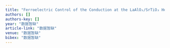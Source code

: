 ```yaml
---
title: "Ferroelectric Control of the Conduction at the LaAlO₃/SrTiO₃ Heterointerface"
authors: []
authors-key: []
year: "数据暂缺"
article-link: "数据暂缺"
venue: "数据暂缺"
bibex: "数据暂缺"
---
```

